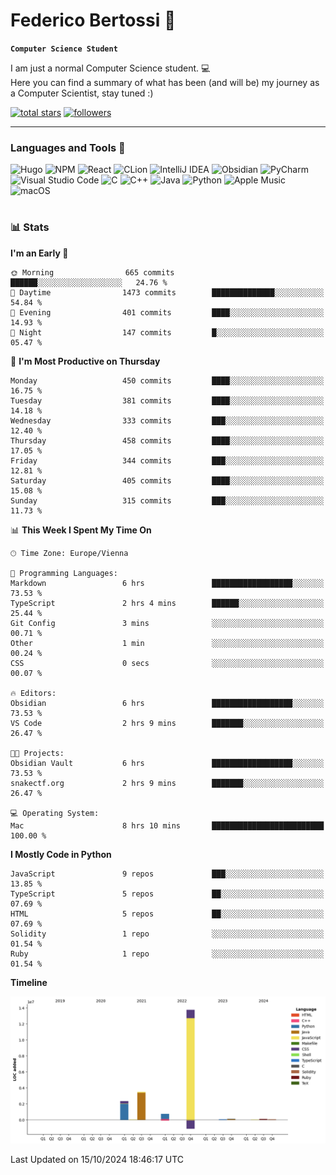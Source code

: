 # Federico Bertossi 🚀

**`Computer Science Student`**

[//]: # (Thanks to @ForrestKnight for the inspiration.)

<!-- TODO: Insert a banner image -->

I am just a normal Computer Science student. 💻 </br>
Here you can find a summary of what has been (and will be) my journey as a Computer Scientist, stay tuned :)

   <p>
      <a href="https://github.com/mrBymax?tab=repositories&sort=stargazers">
         <img alt="total stars" title="Total stars on GitHub" src="https://custom-icon-badges.demolab.com/github/stars/mrBymax?color=55960c&style=for-the-badge&labelColor=488207&logo=star"/></a>
<a href="https://github.com/mrBymax?tab=followers">
         <img alt="followers" title="Follow me on Github" src="https://custom-icon-badges.demolab.com/github/followers/mrBymax?color=236ad3&labelColor=1155ba&style=for-the-badge&logo=person-add&label=Follow&logoColor=white"/></a>
   </p>

---

<!-- TODO: Insert a GIF -->
### Languages and Tools 🧰

<!-- TODO: Change it with shields -->
![Hugo](https://img.shields.io/badge/Hugo-black.svg?style=for-the-badge&logo=Hugo)
![NPM](https://img.shields.io/badge/NPM-%23CB3837.svg?style=for-the-badge&logo=npm&logoColor=white)
![React](https://img.shields.io/badge/react-%2320232a.svg?style=for-the-badge&logo=react&logoColor=%2361DAFB)
![CLion](https://img.shields.io/badge/CLion-black?style=for-the-badge&logo=clion&logoColor=white)
![IntelliJ IDEA](https://img.shields.io/badge/IntelliJIDEA-000000.svg?style=for-the-badge&logo=intellij-idea&logoColor=white)
![Obsidian](https://img.shields.io/badge/Obsidian-%23483699.svg?style=for-the-badge&logo=obsidian&logoColor=white)
![PyCharm](https://img.shields.io/badge/pycharm-143?style=for-the-badge&logo=pycharm&logoColor=black&color=black&labelColor=green)
![Visual Studio Code](https://img.shields.io/badge/Visual%20Studio%20Code-0078d7.svg?style=for-the-badge&logo=visual-studio-code&logoColor=white)
![C](https://img.shields.io/badge/c-%2300599C.svg?style=for-the-badge&logo=c&logoColor=white)
![C++](https://img.shields.io/badge/c++-%2300599C.svg?style=for-the-badge&logo=c%2B%2B&logoColor=white)
![Java](https://img.shields.io/badge/java-%23ED8B00.svg?style=for-the-badge&logo=openjdk&logoColor=white)
![Python](https://img.shields.io/badge/python-3670A0?style=for-the-badge&logo=python&logoColor=ffdd54)
![Apple Music](https://img.shields.io/badge/Apple_Music-9933CC?style=for-the-badge&logo=apple-music&logoColor=white)
![macOS](https://img.shields.io/badge/mac%20os-000000?style=for-the-badge&logo=macos&logoColor=F0F0F0)


#

### 📊 Stats

<!-- ![My GitHub stats](https://github-readme-stats.vercel.app/api?username=mrBymax&show_icons=true&theme=dracula) -->


<!--START_SECTION:waka-->
**I'm an Early 🐤** 

```text
🌞 Morning                665 commits         ██████░░░░░░░░░░░░░░░░░░░   24.76 % 
🌆 Daytime                1473 commits        ██████████████░░░░░░░░░░░   54.84 % 
🌃 Evening                401 commits         ████░░░░░░░░░░░░░░░░░░░░░   14.93 % 
🌙 Night                  147 commits         █░░░░░░░░░░░░░░░░░░░░░░░░   05.47 % 
```
📅 **I'm Most Productive on Thursday** 

```text
Monday                   450 commits         ████░░░░░░░░░░░░░░░░░░░░░   16.75 % 
Tuesday                  381 commits         ████░░░░░░░░░░░░░░░░░░░░░   14.18 % 
Wednesday                333 commits         ███░░░░░░░░░░░░░░░░░░░░░░   12.40 % 
Thursday                 458 commits         ████░░░░░░░░░░░░░░░░░░░░░   17.05 % 
Friday                   344 commits         ███░░░░░░░░░░░░░░░░░░░░░░   12.81 % 
Saturday                 405 commits         ████░░░░░░░░░░░░░░░░░░░░░   15.08 % 
Sunday                   315 commits         ███░░░░░░░░░░░░░░░░░░░░░░   11.73 % 
```


📊 **This Week I Spent My Time On** 

```text
🕑︎ Time Zone: Europe/Vienna

💬 Programming Languages: 
Markdown                 6 hrs               ██████████████████░░░░░░░   73.53 % 
TypeScript               2 hrs 4 mins        ██████░░░░░░░░░░░░░░░░░░░   25.44 % 
Git Config               3 mins              ░░░░░░░░░░░░░░░░░░░░░░░░░   00.71 % 
Other                    1 min               ░░░░░░░░░░░░░░░░░░░░░░░░░   00.24 % 
CSS                      0 secs              ░░░░░░░░░░░░░░░░░░░░░░░░░   00.07 % 

🔥 Editors: 
Obsidian                 6 hrs               ██████████████████░░░░░░░   73.53 % 
VS Code                  2 hrs 9 mins        ███████░░░░░░░░░░░░░░░░░░   26.47 % 

🐱‍💻 Projects: 
Obsidian Vault           6 hrs               ██████████████████░░░░░░░   73.53 % 
snakectf.org             2 hrs 9 mins        ███████░░░░░░░░░░░░░░░░░░   26.47 % 

💻 Operating System: 
Mac                      8 hrs 10 mins       █████████████████████████   100.00 % 
```

**I Mostly Code in Python** 

```text
JavaScript               9 repos             ███░░░░░░░░░░░░░░░░░░░░░░   13.85 % 
TypeScript               5 repos             ██░░░░░░░░░░░░░░░░░░░░░░░   07.69 % 
HTML                     5 repos             ██░░░░░░░░░░░░░░░░░░░░░░░   07.69 % 
Solidity                 1 repo              ░░░░░░░░░░░░░░░░░░░░░░░░░   01.54 % 
Ruby                     1 repo              ░░░░░░░░░░░░░░░░░░░░░░░░░   01.54 % 
```



**Timeline**

![Lines of Code chart](https://raw.githubusercontent.com/mrBymax/mrBymax/main/assets/bar_graph.png)


 Last Updated on 15/10/2024 18:46:17 UTC
<!--END_SECTION:waka-->


[linkedin]: https://linkedin.com/federico-bertossi
[website]:  https://www.federicobertossi.com

</details>
